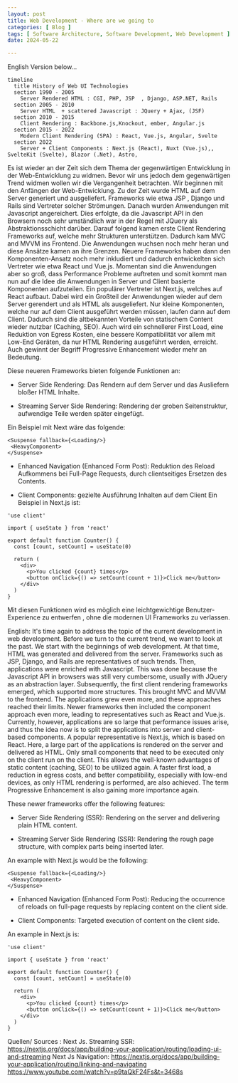 ```yaml
---
layout: post
title: Web Development - Where are we going to
categories: [ Blog ]
tags: [ Software Architecture, Software Development, Web Development ]
date: 2024-05-22

---
```


English Version below... 

```mermaid
timeline
  title History of Web UI Technologies
  section 1990 - 2005
    Server Rendered HTML : CGI, PHP, JSP  , Django, ASP.NET, Rails
  section 2005 - 2010
    Server HTML  + scattered Javascript : JQuery + Ajax, (JSF)
  section 2010 - 2015
    Client Rendering : Backbone.js,Knockout, ember, Angular.js
  section 2015 - 2022
    Modern Client Rendering (SPA) : React, Vue.js, Angular, Svelte
  section 2022
    Server + Client Components : Next.js (React), Nuxt (Vue.js),, SvelteKit (Svelte), Blazor (.Net), Astro,
```
Es ist wieder an der Zeit sich dem Thema der gegenwärtigen Entwicklung in der Web-Entwicklung zu widmen.
Bevor wir uns jedoch dem gegenwärtigen Trend widmen wollen wir die Vergangenheit betrachten. 
Wir beginnen mit den Anfängen der Web-Entwicklung. Zu der Zeit wurde HTML auf dem Server generiert und ausgeliefert. Frameworks wie etwa JSP , Django und Rails sind Vertreter solcher Strömungen. Danach wurden Anwendungen mit Javascript angereichert. Dies erfolgte, da die Javascript API in den Browsern noch sehr umständlich war in der Regel mit JQuery als Abstraktionsschicht darüber. Darauf folgend kamen erste Client Rendering Frameworks auf, welche mehr Strukturen unterstützen. Dadurch kam MVC and MVVM ins Frontend. Die Anwendungen wuchsen noch mehr heran und diese Ansätze kamen an ihre Grenzen. Neuere Frameworks haben dann den Komponenten-Ansatz noch mehr inkludiert und dadurch entwickelten sich Vertreter wie etwa React und Vue.js. Momentan sind die Anwendungen aber so groß, dass Performance Probleme auftreten und somit 
kommt man nun auf die Idee die Anwendungen in Server und Client basierte Komponenten aufzuteilen. Ein populärer Vertreter ist Next.js, welches auf React aufbaut. Dabei wird ein Großteil der Anwendungen wieder auf dem Server gerendert und als HTML als ausgeliefert. Nur kleine Komponenten, welche nur auf dem Client ausgeführt werden müssen, laufen dann auf dem Client. Dadurch sind die altbekannten Vorteile von statischem Content wieder nutzbar (Caching, SEO). Auch wird ein schnellerer First Load, eine Reduktion von Egress Kosten, eine bessere Kompatibilität vor allem mit Low-End Geräten, da nur HTML Rendering ausgeführt werden, erreicht. Auch gewinnt der Begriff Progressive Enhancement wieder mehr an Bedeutung.      

Diese neueren Frameworks bieten folgende Funktionen an:  

* Server Side Rendering: Das Rendern auf dem Server und das Ausliefern bloßer HTML Inhalte.

* Streaming Server Side Rendering: Rendering der groben Seitenstruktur, aufwendige Teile werden später eingefügt. 

Ein Beispiel mit Next wäre das folgende:
```next
<Suspense fallback={<Loading/>}
 <HeavyComponent>
</Suspense> 
```
* Enhanced Navigation (Enhanced Form Post): Reduktion des Reload Aufkommens bei Full-Page Requests, durch clientseitiges Ersetzen des Contents. 

* Client Components: gezielte Ausführung Inhalten auf dem Client
 Ein Beispiel in Next.js ist: 

```next
'use client'
 
import { useState } from 'react'
 
export default function Counter() {
  const [count, setCount] = useState(0)
 
  return (
    <div>
      <p>You clicked {count} times</p>
      <button onClick={() => setCount(count + 1)}>Click me</button>
    </div>
  )
}
```

Mit diesen Funktionen wird es möglich eine leichtgewichtige Benutzer-Experience zu entwerfen , ohne die modernen UI Frameworks zu verlassen. 

English:
It's time again to address the topic of the current development in web development.
Before we turn to the current trend, we want to look at the past.
We start with the beginnings of web development. At that time, HTML was generated and delivered from the server. Frameworks such as JSP, Django, and Rails are representatives of such trends. Then, applications were enriched with Javascript. This was done because the Javascript API in browsers was still very cumbersome, usually with JQuery as an abstraction layer. Subsequently, the first client rendering frameworks emerged, which supported more structures. This brought MVC and MVVM to the frontend. The applications grew even more, and these approaches reached their limits. Newer frameworks then included the component approach even more, leading to representatives such as React and Vue.js. Currently, however, applications are so large that performance issues arise, and thus the idea now is to split the applications into server and client-based components. A popular representative is Next.js, which is based on React. Here, a large part of the applications is rendered on the server and delivered as HTML. Only small components that need to be executed only on the client run on the client. This allows the well-known advantages of static content (caching, SEO) to be utilized again. A faster first load, a reduction in egress costs, and better compatibility, especially with low-end devices, as only HTML rendering is performed, are also achieved. The term Progressive Enhancement is also gaining more importance again.

These newer frameworks offer the following features:

* Server Side Rendering (SSR): Rendering on the server and delivering plain HTML content.

* Streaming Server Side Rendering (SSR): Rendering the rough page structure, with complex parts being inserted later.

An example with Next.js would be the following:
```next
<Suspense fallback={<Loading/>}
 <HeavyComponent>
</Suspense> 
```
* Enhanced Navigation (Enhanced Form Post): Reducing the occurrence of reloads on full-page requests by replacing content on the client side.

* Client Components: Targeted execution of content on the client side.

An example in Next.js is:

```next
'use client'
 
import { useState } from 'react'
 
export default function Counter() {
  const [count, setCount] = useState(0)
 
  return (
    <div>
      <p>You clicked {count} times</p>
      <button onClick={() => setCount(count + 1)}>Click me</button>
    </div>
  )
}
```
Quellen/ Sources : 
Next Js. Streaming SSR: https://nextjs.org/docs/app/building-your-application/routing/loading-ui-and-streaming
Next Js Navigation: https://nextjs.org/docs/app/building-your-application/routing/linking-and-navigating
https://www.youtube.com/watch?v=p9taQkF24Fs&t=3468s
